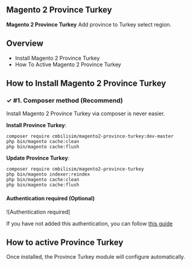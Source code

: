 ## Magento 2 Province Turkey

**Magento 2 Province Turkey** 
Add province to Turkey select region.


## Overview

- Install Magento 2 Province Turkey
- How To Active Magento 2 Province Turkey

## How to Install Magento 2 Province Turkey

### ✓ #1. Composer method (Recommend)
Install Magento 2 Province Turkey via composer is never easier.

**Install Province Turkey**:

```
composer require cmbilisim/magento2-province-turkey:dev-master
php bin/magento cache:clean
php bin/magento cache:flush

```


**Update Province Turkey**:

```
composer require cmbilisim/magento2-province-turkey
php bin/magento indexer:reindex
php bin/magento cache:clean
php bin/magento cache:flush

```

#### Authentication required (Optional)

![Authentication required]

If you have not added this authentication, you can follow [this guide](http://devdocs.magento.com/guides/v2.0/install-gde/prereq/connect-auth.html)



## How to active Province Turkey

Once installed, the Province Turkey module will configure automatically.

